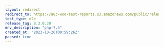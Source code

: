 ```yaml
---
layout: redirect
redirect_to: https://a8c-woo-test-reports.s3.amazonaws.com/public/release/8.3.0.30/php-7.4/e2e/index.html
test_type: e2e
release_tag: 8.3.0.30
env_description: "php-7.4"
created_at: "2023-10-26T00:59:26Z"
passed: true
---
```

